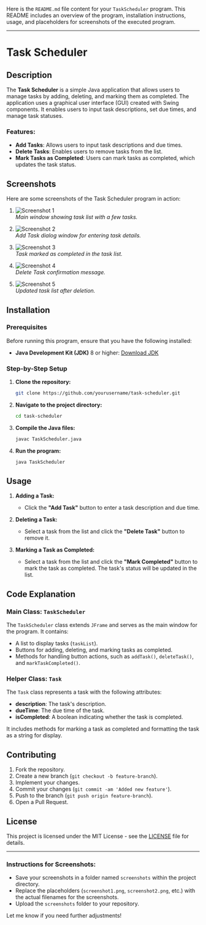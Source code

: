 Here is the `README.md` file content for your `TaskScheduler` program. This README includes an overview of the program, installation instructions, usage, and placeholders for screenshots of the executed program.

---

# Task Scheduler

## Description
The **Task Scheduler** is a simple Java application that allows users to manage tasks by adding, deleting, and marking them as completed. The application uses a graphical user interface (GUI) created with Swing components. It enables users to input task descriptions, set due times, and manage task statuses.

### Features:
- **Add Tasks**: Allows users to input task descriptions and due times.
- **Delete Tasks**: Enables users to remove tasks from the list.
- **Mark Tasks as Completed**: Users can mark tasks as completed, which updates the task status.

## Screenshots
Here are some screenshots of the Task Scheduler program in action:

1. ![Screenshot 1](screenshots/screenshot1.png)  
   *Main window showing task list with a few tasks.*

2. ![Screenshot 2](screenshots/screenshot2.png)  
   *Add Task dialog window for entering task details.*

3. ![Screenshot 3](screenshots/screenshot3.png)  
   *Task marked as completed in the task list.*

4. ![Screenshot 4](screenshots/screenshot4.png)  
   *Delete Task confirmation message.*

5. ![Screenshot 5](screenshots/screenshot5.png)  
   *Updated task list after deletion.*

## Installation

### Prerequisites
Before running this program, ensure that you have the following installed:
- **Java Development Kit (JDK)** 8 or higher: [Download JDK](https://www.oracle.com/java/technologies/javase-jdk8-downloads.html)

### Step-by-Step Setup

1. **Clone the repository:**
   ```bash
   git clone https://github.com/yourusername/task-scheduler.git
   ```

2. **Navigate to the project directory:**
   ```bash
   cd task-scheduler
   ```

3. **Compile the Java files:**
   ```bash
   javac TaskScheduler.java
   ```

4. **Run the program:**
   ```bash
   java TaskScheduler
   ```

## Usage

1. **Adding a Task:**
   - Click the **"Add Task"** button to enter a task description and due time.
   
2. **Deleting a Task:**
   - Select a task from the list and click the **"Delete Task"** button to remove it.

3. **Marking a Task as Completed:**
   - Select a task from the list and click the **"Mark Completed"** button to mark the task as completed. The task's status will be updated in the list.

## Code Explanation

### Main Class: `TaskScheduler`

The `TaskScheduler` class extends `JFrame` and serves as the main window for the program. It contains:
- A list to display tasks (`taskList`).
- Buttons for adding, deleting, and marking tasks as completed.
- Methods for handling button actions, such as `addTask()`, `deleteTask()`, and `markTaskCompleted()`.

### Helper Class: `Task`

The `Task` class represents a task with the following attributes:
- **description**: The task's description.
- **dueTime**: The due time of the task.
- **isCompleted**: A boolean indicating whether the task is completed.

It includes methods for marking a task as completed and formatting the task as a string for display.

## Contributing

1. Fork the repository.
2. Create a new branch (`git checkout -b feature-branch`).
3. Implement your changes.
4. Commit your changes (`git commit -am 'Added new feature'`).
5. Push to the branch (`git push origin feature-branch`).
6. Open a Pull Request.

## License

This project is licensed under the MIT License - see the [LICENSE](LICENSE) file for details.

---

### Instructions for Screenshots:
- Save your screenshots in a folder named `screenshots` within the project directory.
- Replace the placeholders (`screenshot1.png`, `screenshot2.png`, etc.) with the actual filenames for the screenshots.
- Upload the `screenshots` folder to your repository.

Let me know if you need further adjustments!
